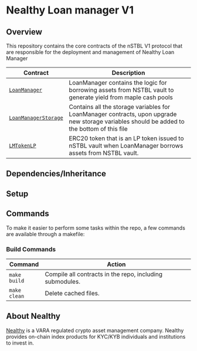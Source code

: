 # Nealthy Loan manager V1

## Overview

This repository contains the core contracts of the nSTBL V1 protocol that are responsible for the deployment and management of Nealthy Loan Manager


| Contract | Description |
| -------- | ------- |
| [`LoanManager`](https://github.com/) | LoanManager contains the logic for borrowing assets from NSTBL vault to generate yield from maple cash pools |
| [`LoanManagerStorage`](https://github.com/) | Contains all the storage variables for LoanManager contracts, upon upgrade new storage variables should be added to the bottom of this file |
| [`LMTokenLP`](https://github.com/) | ERC20 token that is an LP token issued to nSTBL vault when LoanManager borrows assets from NSTBL vault. |

## Dependencies/Inheritance

## Setup


## Commands
To make it easier to perform some tasks within the repo, a few commands are available through a makefile:

### Build Commands

| Command | Action |
|---|---|
| `make build` | Compile all contracts in the repo, including submodules. |
| `make clean` | Delete cached files. |


## About Nealthy

[Nealthy](https://www.nealthy.com) is a VARA regulated crypto asset management company. Nealthy provides on-chain index products for KYC/KYB individuals and institutions to invest in.
